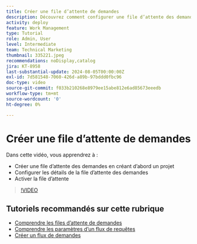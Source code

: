 ```yaml
---
title: Créer une file d’attente de demandes
description: Découvrez comment configurer une file d’attente des demandes et établir les détails de la file d’attente. Suivez ces étapes pour aider votre entreprise à gérer la réception du travail.
activity: deploy
feature: Work Management
type: Tutorial
role: Admin, User
level: Intermediate
team: Technical Marketing
thumbnail: 335221.jpeg
recommendations: noDisplay,catalog
jira: KT-8958
last-substantial-update: 2024-08-05T00:00:00Z
exl-id: 7d581548-7060-426d-a89b-97bddd0fbc96
doc-type: video
source-git-commit: f033b210268e8979ee15abe812e6ad85673eeedb
workflow-type: tm+mt
source-wordcount: '0'
ht-degree: 0%

---
```


# Créer une file d’attente de demandes

Dans cette vidéo, vous apprendrez à :

* Créer une file d’attente des demandes en créant d’abord un projet
* Configurer les détails de la file d’attente des demandes
* Activer la file d’attente

>[!VIDEO](https://video.tv.adobe.com/v/335221/?quality=12&learn=on)

## Tutoriels recommandés sur cette rubrique

* [Comprendre les files d’attente de demandes](/help/manage-work/request-queues/understand-request-queues.md)
* [Comprendre les paramètres d’un flux de requêtes](/help/manage-work/request-queues/understand-settings-for-a-flow-request.md)
* [Créer un flux de demandes](/help/manage-work/request-queues/create-a-request-flow.md)

